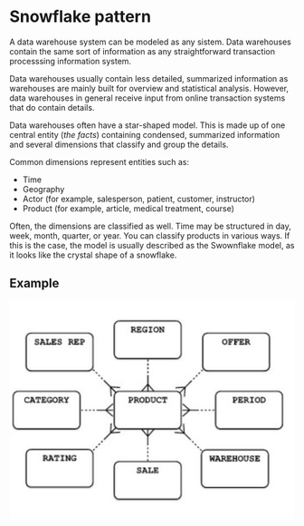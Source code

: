 # Snowflake pattern

A data warehouse system can be modeled as any sistem. Data warehouses contain the same sort of information as any straightforward transaction processsing information system.

Data warehouses usually contain less detailed, summarized information as warehouses are mainly built for overview and statistical analysis. However, data warehouses in general receive input from online transaction systems that do contain details.

Data warehouses often have a star-shaped model. This is made up of one central entity (_the facts_) containing condensed, summarized information and several dimensions that classify and group the details.

Common dimensions represent entities such as:

- Time
- Geography
- Actor (for example, salesperson, patient, customer, instructor)
- Product (for example, article, medical treatment, course)

Often, the dimensions are classified as well. Time may be structured in day, week, month, quarter, or year. You can classify products in various ways. If this is the case, the model is usually described as the Swownflake model, as it looks like the crystal shape of a snowflake.

## Example

![Examples](images/snowflake.JPG)
